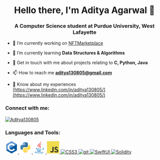 <h1 align="center">Hello there, I'm Aditya Agarwal 👋</h1>
<h3 align="center">A Computer Science student at Purdue University, West Lafayette</h3>

- 🔭 I’m currently working on [NFTMarketplace](https://github.com/Aditya130805/NFTMarketplace)

- 🌱 I’m currently learning **Data Structures & Algorithms**

- 💬 Get in touch with me about projects relating to **C, Python, Java**

- 📫 How to reach me **aditya130805@gmail.com**
  
- 📄 Know about my experiences [https://www.linkedin.com/in/aditya130805/](https://www.linkedin.com/in/aditya130805/)
  
<!-- [![Aditya's GitHub stats](https://github-readme-stats.vercel.app/api?username=Aditya130805&show_icons=true&theme=dracula&bg_color=00000000#gh-dark-mode-only)](https://github.com/Aditya130805/#gh-dark-mode-only)
[![Aditya's GitHub stats](https://github-readme-stats.vercel.app/api?username=Aditya130805&show_icons=true&theme=default&bg_color=00000000#gh-light-mode-only)](https://github.com/Aditya130805/#gh-light-mode-only)

[![Top Langs](https://github-readme-stats.vercel.app/api/top-langs/?username=Aditya130805&layout=donut&theme=dracula&hide_progress=true&bg_color=00000000)](https://github.com/Aditya130805/#gh-dark-mode-only)
[![Top Langs](https://github-readme-stats.vercel.app/api/top-langs/?username=Aditya130805&layout=donut&theme=default&hide_progress=true&bg_color=00000000)](https://github.com/Aditya130805/#gh-light-mode-only) -->


<h3 align="left">Connect with me:</h3>
<p align="left">
<a href="https://linkedin.com/in/aditya130805" target="blank"><img align="center" src="https://raw.githubusercontent.com/rahuldkjain/github-profile-readme-generator/master/src/images/icons/Social/linked-in-alt.svg" alt="Aditya130805" height="30" width="40" /></a>
</p>

<h3 align="left">Languages and Tools:</h3>
<p align="left"> 
  <a href="https://www.cprogramming.com/" target="_blank" rel="noreferrer"> 
    <img src="https://raw.githubusercontent.com/devicons/devicon/master/icons/c/c-original.svg" alt="c" width="40" height="40"/> 
  </a> 
  <a href="https://www.python.org" target="_blank" rel="noreferrer"> 
    <img src="https://raw.githubusercontent.com/devicons/devicon/master/icons/python/python-original.svg" alt="python" width="40" height="40"/> 
  </a>
  <a href="https://www.java.com" target="_blank" rel="noreferrer"> 
    <img src="https://raw.githubusercontent.com/devicons/devicon/master/icons/java/java-original.svg" alt="java" width="40" height="40"/> 
  </a> 
  <a href="https://developer.mozilla.org/en-US/docs/Web/JavaScript" target="_blank" rel="noreferrer"> 
    <img src="https://raw.githubusercontent.com/devicons/devicon/master/icons/javascript/javascript-original.svg" alt="javascript" width="40" height="40"/> 
  </a>  
  <a href="https://developer.mozilla.org/en-US/docs/Web/CSS" target="_blank" rel="noreferrer">
    <img src="https://upload.wikimedia.org/wikipedia/commons/6/62/CSS3_logo.svg" alt="CSS3" width="40" height="40"/>
  </a>
  <a href="https://git-scm.com/" target="_blank" rel="noreferrer"> 
     <img src="https://www.vectorlogo.zone/logos/git-scm/git-scm-icon.svg" alt="git" width="40" height="40"/> 
  </a>
  <a href="https://developer.apple.com/swift/" target="_blank" rel="noreferrer"> 
    <img src="https://icon.icepanel.io/Technology/svg/Swift.svg" alt="SwiftUI" width="40" height="40"/> 
  </a> 
  <a href="https://docs.soliditylang.org/en/v0.8.24/" target="_blank" rel="noreferrer"> 
    <img src="https://www.svgrepo.com/show/374088/solidity.svg" alt="Solidity" width="40" height="40"/> 
  </a>
</p>
